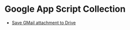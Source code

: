# Google App Script Collection

- [Save GMail attachment to Drive](https://github.com/lcenchew/gmail2gdrive)
